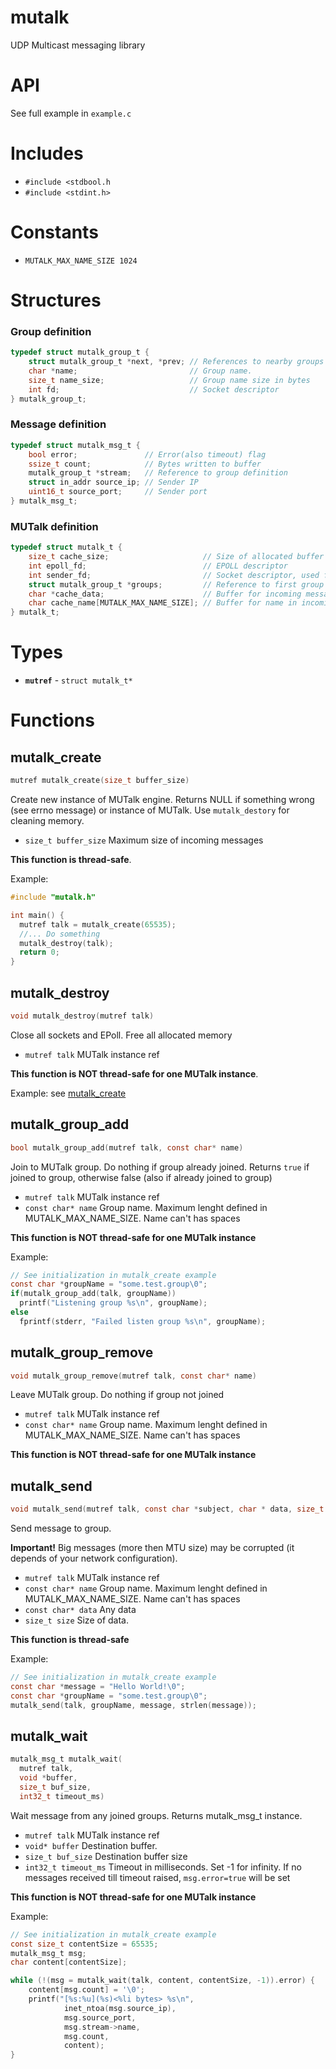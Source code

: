 mutalk
======

UDP Multicast messaging library

API
======

See full example in `example.c`

# Includes

* `#include <stdbool.h`
* `#include <stdint.h>`

# Constants

* `MUTALK_MAX_NAME_SIZE 1024`

# Structures

### Group definition

```c
typedef struct mutalk_group_t {
    struct mutalk_group_t *next, *prev; // References to nearby groups
    char *name;                         // Group name.
    size_t name_size;                   // Group name size in bytes
    int fd;                             // Socket descriptor
} mutalk_group_t;

```

### Message definition

```c
typedef struct mutalk_msg_t {
    bool error;               // Error(also timeout) flag
    ssize_t count;            // Bytes written to buffer
    mutalk_group_t *stream;   // Reference to group definition
    struct in_addr source_ip; // Sender IP
    uint16_t source_port;     // Sender port
} mutalk_msg_t;
```

### MUTalk definition

```c
typedef struct mutalk_t {
    size_t cache_size;                     // Size of allocated buffer for incoming messages
    int epoll_fd;                          // EPOLL descriptor
    int sender_fd;                         // Socket descriptor, used for outgoing messages
    struct mutalk_group_t *groups;         // Reference to first group definition. May be NULL
    char *cache_data;                      // Buffer for incoming messages
    char cache_name[MUTALK_MAX_NAME_SIZE]; // Buffer for name in incoming messages
} mutalk_t;
```

# Types

* **`mutref`** - `struct mutalk_t*`

# Functions

## mutalk_create

```c
mutref mutalk_create(size_t buffer_size)
```
Create new instance of MUTalk engine.
Returns NULL if something wrong (see errno message) or instance of MUTalk.
Use `mutalk_destory` for cleaning memory.

* `size_t buffer_size` Maximum size of incoming messages

**This function is thread-safe**.

Example:

```c
#include "mutalk.h"

int main() {
  mutref talk = mutalk_create(65535);
  //... Do something
  mutalk_destroy(talk);
  return 0;
}

```

## mutalk_destroy

```c
void mutalk_destroy(mutref talk)
```
Close all sockets and EPoll. Free all allocated memory

* `mutref talk` MUTalk instance ref

**This function is NOT thread-safe for one MUTalk instance**.

Example: see [mutalk_create](#mutalk_create)


## mutalk_group_add

```c
bool mutalk_group_add(mutref talk, const char* name)
```
Join to MUTalk group. Do nothing if group already joined.
Returns `true` if joined to group, otherwise false (also if already joined to group)

* `mutref talk` MUTalk instance ref
*  `const char* name` Group name. Maximum lenght defined in MUTALK_MAX_NAME_SIZE. Name can't has spaces

**This function is NOT thread-safe for one MUTalk instance**

Example:

```c
// See initialization in mutalk_create example
const char *groupName = "some.test.group\0";
if(mutalk_group_add(talk, groupName))
  printf("Listening group %s\n", groupName);
else
  fprintf(stderr, "Failed listen group %s\n", groupName);
```

## mutalk_group_remove

```c
void mutalk_group_remove(mutref talk, const char* name)
```
Leave MUTalk group. Do nothing if group not joined

* `mutref talk` MUTalk instance ref
*  `const char* name` Group name. Maximum lenght defined in MUTALK_MAX_NAME_SIZE. Name can't has spaces

**This function is NOT thread-safe for one MUTalk instance**

## mutalk_send

```c
void mutalk_send(mutref talk, const char *subject, char * data, size_t size)
```
Send message to group.

**Important!** Big messages (more then MTU size) may be corrupted
(it depends of your network configuration).

* `mutref talk` MUTalk instance ref
* `const char* name` Group name. Maximum lenght defined in MUTALK_MAX_NAME_SIZE. Name can't has spaces
* `const char* data` Any data
* `size_t size` Size of data.

**This function is thread-safe**

Example:

```c
// See initialization in mutalk_create example
const char *message = "Hello World!\0";
const char *groupName = "some.test.group\0";
mutalk_send(talk, groupName, message, strlen(message));
```

## mutalk_wait

```c
mutalk_msg_t mutalk_wait(
  mutref talk,
  void *buffer,
  size_t buf_size,
  int32_t timeout_ms)
```
Wait message from any joined groups. Returns mutalk_msg_t instance.

* `mutref talk` MUTalk instance ref
* `void* buffer` Destination buffer.
* `size_t buf_size` Destination buffer size
* `int32_t timeout_ms` Timeout in milliseconds. Set -1 for infinity.
If no messages received till timeout raised, `msg.error=true` will be set

**This function is NOT thread-safe for one MUTalk instance**

Example:

```c
// See initialization in mutalk_create example
const size_t contentSize = 65535;
mutalk_msg_t msg;
char content[contentSize];

while (!(msg = mutalk_wait(talk, content, contentSize, -1)).error) {
    content[msg.count] = '\0';
    printf("[%s:%u](%s)<%li bytes> %s\n",
            inet_ntoa(msg.source_ip),
            msg.source_port,
            msg.stream->name,
            msg.count,
            content);
}
```
